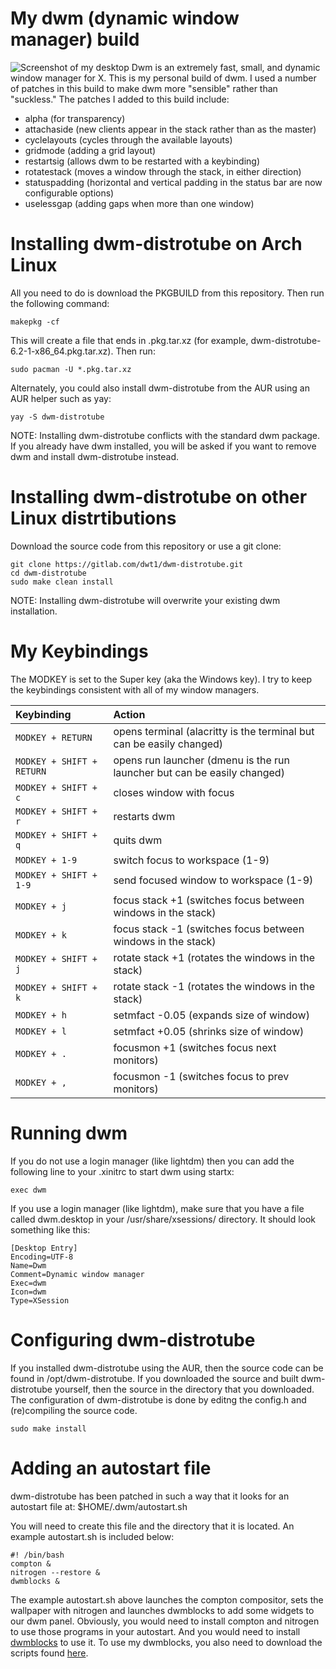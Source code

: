 # My dwm (dynamic window manager) build

![Screenshot of my desktop](https://gitlab.com/dwt1/dotfiles/raw/master/.screenshots/dotfiles04.png) 
Dwm is an extremely fast, small, and dynamic window manager for X.  This is my personal build of dwm.  I used a number of patches in this build to make dwm more "sensible" rather than "suckless."  The patches I added to this build include:
+ alpha (for transparency)
+ attachaside (new clients appear in the stack rather than as the master)
+ cyclelayouts (cycles through the available layouts)
+ gridmode (adding a grid layout)
+ restartsig (allows dwm to be restarted with a keybinding)
+ rotatestack (moves a window through the stack, in either direction)
+ statuspadding (horizontal and vertical padding in the status bar are now configurable options)
+ uselessgap (adding gaps when more than one window)

# Installing dwm-distrotube on Arch Linux

All you need to do is download the PKGBUILD from this repository.  Then run the following command:

	makepkg -cf
	
This will create a file that ends in .pkg.tar.xz (for example, dwm-distrotube-6.2-1-x86_64.pkg.tar.xz).  Then run:

	sudo pacman -U *.pkg.tar.xz 
	
Alternately, you could also install dwm-distrotube from the AUR using an AUR helper such as yay:

	yay -S dwm-distrotube
	
NOTE: Installing dwm-distrotube conflicts with the standard dwm package.  If you already have dwm installed, you will be asked if you want to remove dwm and install dwm-distrotube instead. 
	
	
# Installing dwm-distrotube on other Linux distrtibutions

Download the source code from this repository or use a git clone:

	git clone https://gitlab.com/dwt1/dwm-distrotube.git
	cd dwm-distrotube
    sudo make clean install
	
NOTE: Installing dwm-distrotube will overwrite your existing dwm installation.
	
# My Keybindings

The MODKEY is set to the Super key (aka the Windows key).  I try to keep the
keybindings consistent with all of my window managers.

| Keybinding | Action |
| :--- | :--- |
| `MODKEY + RETURN` | opens terminal (alacritty is the terminal but can be easily changed) |
| `MODKEY + SHIFT + RETURN` | opens run launcher (dmenu is the run launcher but can be easily changed) |
| `MODKEY + SHIFT + c` | closes window with focus |
| `MODKEY + SHIFT + r` | restarts dwm |
| `MODKEY + SHIFT + q` | quits dwm |
| `MODKEY + 1-9` | switch focus to workspace (1-9) |
| `MODKEY + SHIFT + 1-9` | send focused window to workspace (1-9) |
| `MODKEY + j` | focus stack +1 (switches focus between windows in the stack) |
| `MODKEY + k` | focus stack -1 (switches focus between windows in the stack) |
| `MODKEY + SHIFT + j` | rotate stack +1 (rotates the windows in the stack) |
| `MODKEY + SHIFT + k` | rotate stack -1 (rotates the windows in the stack) |
| `MODKEY + h` | setmfact -0.05 (expands size of window) |
| `MODKEY + l` | setmfact +0.05 (shrinks size of window) |
| `MODKEY + .` | focusmon +1 (switches focus next monitors) |
| `MODKEY + ,` | focusmon -1 (switches focus to prev monitors) |


# Running dwm

If you do not use a login manager (like lightdm) then you can add the following line to your .xinitrc to start dwm using startx:

    exec dwm
	
If you use a login manager (like lightdm), make sure that you have a file called dwm.desktop in your /usr/share/xsessions/ directory.  It should look something like this:

	[Desktop Entry]
	Encoding=UTF-8
	Name=Dwm
	Comment=Dynamic window manager
	Exec=dwm
	Icon=dwm
	Type=XSession


# Configuring dwm-distrotube

If you installed dwm-distrotube using the AUR, then the source code can be found in /opt/dwm-distrotube.  If you downloaded the source and built dwm-distrotube yourself, then the source in the directory that you downloaded.  The configuration of dwm-distrotube is done by editng the config.h and (re)compiling the source code.  

	sudo make install
	
# Adding an autostart file

dwm-distrotube has been patched in such a way that it looks for an autostart file at: $HOME/.dwm/autostart.sh

You will need to create this file and the directory that it is located.  An example autostart.sh is included below:

	#! /bin/bash 
	compton &
	nitrogen --restore &
	dwmblocks &
	
The example autostart.sh above launches the compton compositor, sets the wallpaper with nitrogen and launches dwmblocks to add some widgets to our dwm panel.  Obviously, you would need to install compton and nitrogen to use those programs in your autostart.  And you would need to install [dwmblocks](https://gitlab.com/dwt1/dotfiles/-/tree/master/dwmblocks) to use it.  To use my dwmblocks, you also need to download the scripts found [here](https://gitlab.com/dwt1/dotfiles/-/tree/master/.local%2Fbin).
